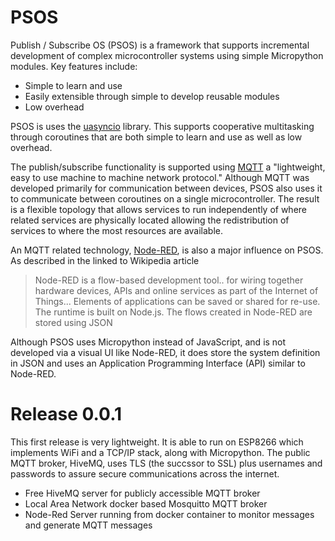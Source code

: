 # PSOS
Publish / Subscribe OS (PSOS) is a framework that supports incremental development of complex microcontroller systems using simple Micropython modules. Key features include:
- Simple to learn and use
- Easily extensible through simple to develop reusable modules
- Low overhead

PSOS is uses the [uasyncio](https://docs.micropython.org/en/latest/library/uasyncio.html) library. This supports cooperative multitasking through coroutines that are both simple to learn and use as well as low overhead.

The publish/subscribe functionality is supported using [MQTT](https://en.wikipedia.org/wiki/MQTT) a "lightweight, easy to use machine to machine network protocol." Although MQTT was developed primarily for communication between devices, PSOS also uses it to communicate between coroutines on a single microcontroller. The result is a flexible topology that allows services to run independently of where related services are physically located allowing the redistribution of services to where the most resources are available.

An MQTT related technology, [Node-RED](https://en.wikipedia.org/wiki/Node-RED), is also a major influence on PSOS. As described in the linked to Wikipedia article

> Node-RED is a flow-based development tool.. for wiring together hardware devices, APIs and online services as part of the Internet of Things... 
>Elements of applications can be saved or shared for re-use. The runtime is built on Node.js. The flows created in Node-RED are stored using JSON

Although PSOS uses Micropython instead of JavaScript, and is not developed via a visual UI like Node-RED, it does store the system definition in JSON and uses an Application Programming Interface (API) similar to Node-RED.

# Release 0.0.1
This first release is very lightweight. It is able to run on ESP8266 which implements WiFi and a TCP/IP stack, along with Micropython. The public MQTT broker, HiveMQ, uses TLS (the succssor to SSL) plus usernames and passwords to assure secure communications across the internet.

- Free HiveMQ server for publicly accessible MQTT broker
- Local Area Network docker based Mosquitto MQTT broker
- Node-Red Server running from docker container to monitor messages and generate MQTT messages



